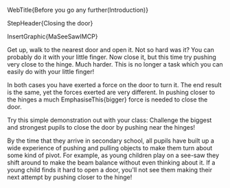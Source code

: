 WebTitle{Before you go any further(Introduction)}

StepHeader{Closing the door}

InsertGraphic{MaSeeSawIMCP}

Get up, walk to the nearest door and open it. Not so hard was it? You can probably do it with your little finger. Now close it, but this time try pushing very close to the hinge. Much harder. This is no longer a task which you can easily do with your little finger!

In both cases you have exerted a force on the door to turn it. The end result is the same, yet the forces exerted are very different. In pushing closer to the hinges a much EmphasiseThis{bigger} force is needed to close the door.

Try this simple demonstration out with your class: Challenge the biggest and strongest pupils to close the door by pushing near the hinges!

By the time that they arrive in secondary school, all pupils have built up a wide experience of pushing and pulling objects to make them turn about some kind of pivot. For example, as young children play on a see-saw they shift around to make the beam balance without even thinking about it. If a young child finds it hard to open a door, you'll not see them making their next attempt by pushing closer to the hinge!
